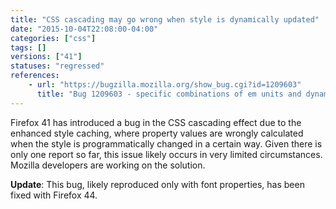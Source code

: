 ```yaml
---
title: "CSS cascading may go wrong when style is dynamically updated"
date: "2015-10-04T22:08:00-04:00"
categories: ["css"]
tags: []
versions: ["41"]
statuses: "regressed"
references:
    - url: "https://bugzilla.mozilla.org/show_bug.cgi?id=1209603"
      title: "Bug 1209603 - specific combinations of em units and dynamic style changes can cause incorrect values of font properties"
---
```

Firefox 41 has introduced a bug in the CSS cascading effect due to the enhanced style caching, where property values are wrongly calculated when the style is programmatically changed in a certain way. Given there is only one report so far, this issue likely occurs in very limited circumstances. Mozilla developers are working on the solution.

**Update**: This bug, likely reproduced only with font properties, has been fixed with Firefox 44.
